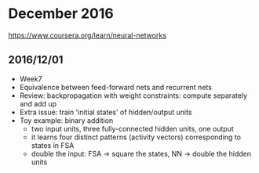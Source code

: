 # December 2016

https://www.coursera.org/learn/neural-networks

## 2016/12/01

- Week7
- Equivalence between feed-forward nets and recurrent nets
- Review: backpropagation with weight constraints: compute separately and add up
- Extra issue: train 'initial states' of hidden/output units
- Toy example: binary addition
    - two input units, three fully-connected hidden units, one output
    - it learns four distinct patterns (activity vectors) corresponding to states in FSA
    - double the input: FSA -> square the states, NN -> double the hidden units
